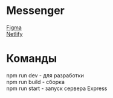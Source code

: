 # Messenger
[Figma](https://www.figma.com/file/fGKyG2U8y90R0UykS7NMS1/Chat-Yandex?type=design&node-id=12-501&t=1xXi855cxr8jxzWl-0) <br>
[Netlify](https://64672227999b3450be56cfe3--chimerical-sunflower-784237.netlify.app/) <br>
# Команды
npm run dev - для разработки <br>
npm run build - сборка <br>
npm run start - запуск сервера Express